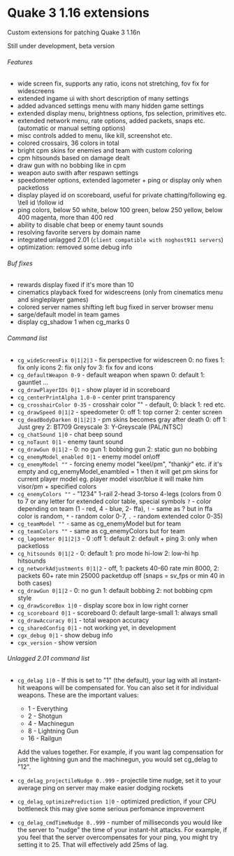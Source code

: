 # Quake 3 1.16 extensions
Custom extensions for patching Quake 3 1.16n

Still under development, beta version

###### Features
- wide screen fix, supports any ratio, icons not stretching, fov fix for widescreens
- extended ingame ui with short description of many settings
- added advanced settings menu with many hidden game settings
- extended display menu, brightness options, fps selection, primitives etc.
- extended network menu, rate options, added packets, snaps etc. (automatic or manual setting options)
- misc controls added to menu, like kill, screenshot etc.
- colored crossairs, 36 colors in total
- bright cpm skins for enemies and team with custom coloring
- cpm hitsounds based on damage dealt
- draw gun with no bobbing like in cpm
- weapon auto swith after respawn settings
- speedometer options, extended lagometer + ping or display only when packetloss
- display played id on scoreboard, useful for private chatting/following eg. \tell id \follow id
- ping colors, below 50 white, below 100 green, below 250 yellow, below 400 magenta, more than 400 red
- ability to disable chat beep or enemy taunt sounds
- resolving favorite servers by domain name
- integrated unlagged 2.01 (`client compatible with noghost911 servers`)
- optimization: removed some debug info

###### Buf fixes
- rewards display fixed if it's more than 10
- cinematics playback fixed for widescreens (only from cinematics menu and singleplayer games)
- colored server names shifting left bug fixed in server browser menu
- sarge/default model in team games
- display cg_shadow 1 when cg_marks 0

###### Command list
- `cg_wideScreenFix 0|1|2|3` - fix perspective for widescreen 0: no fixes 1: fix only icons 2: fix only fov 3: fix fov and icons
- `cg_defaultWeapon 0-9` - default weapon when spawn 0: default 1: gauntlet ...
- `cg_drawPlayerIDs 0|1` - show player id in scoreboard	
- `cg_centerPrintAlpha 1.0-0` - center print transparency
- `cg_crosshairColor 0-35` - crosshair color "" - default, 0: black 1: red etc.
- `cg_drawSpeed 0|1|2` - speedometer 0: off 1: top corner 2: center screen
- `cg_deadBodyDarken 0|1|2|3` - pm skins becomes gray after death 0: off 1: Just grey 2: BT709 Greyscale 3: Y-Greyscale (PAL/NTSC)
- `cg_chatSound 1|0` - chat beep sound
- `cg_noTaunt 0|1` - enemy taunt sound
- `cg_drawGun 0|1|2` - 0: no gun 1: bobbing gun 2: static gun no bobbing
- `cg_enemyModel_enabled 0|1` - enemy model on\off
- `cg_enemyModel ""` - forcing enemy model "keel/pm", "thankjr" etc. if it's empty and cg_enemyModel_enambled = 1 then it will get pm skins for current player model eg. player model visor/blue it will make him visor/pm + specified colors
- `cg_enemyColors ""` - "1234" 1-rail 2-head 3-torso 4-legs (colors from 0 to 7 or any letter for extended color table, special symbols  `?` - color depending on team (1 - red, 4 - blue, 2- ffa), `!` - same as ? but in ffa color is random, `*` - random color 0-7, `.` - random extended color 0-35)	
- `cg_teamModel ""` - same as cg_enemyModel but for team
- `cg_teamColors ""` - same as cg_enemyColors but for team
- `cg_lagometer 0|1|2|3` - 0 :off 1: default 2: default + ping 3: only when packetloss
- `cg_hitsounds 0|1|2` - 0: default 1: pro mode hi-low 2: low-hi hp hitsounds
- `cg_networkAdjustments 0|1|2` - off, 1: packets 40-60 rate min 8000, 2: packets 60+ rate min 25000 packetdup off (snaps = sv_fps or min 40 in both cases)
- `cg_drawGun 0|1|2` - 0: no gun 1: default bobbing 2: not bobbing cpm style
- `cg_drawScoreBox 1|0` - display score box in low right corner 
- `cg_scoreboard 0|1` - scoreboard 0: default large-small 1: always small
- `cg_drawAccuracy 0|1` - total weapon accuracy
- `cg_sharedConfig 0|1` - not working yet, in development
- `cgx_debug 0|1` - show debug info
- `cgx_version` - show version

###### Unlagged 2.01 command list
- `cg_delag 1|0` - If this is set to "1" (the default), your lag with all instant-hit weapons will be compensated for. You can also set it for individual weapons. These are the important values:
  - 1 - Everything
  - 2 - Shotgun
  - 4 - Machinegun
  - 8 - Lightning Gun
  - 16 - Railgun
  
  Add the values together. For example, if you want lag compensation for just the lightning gun and the machinegun, you would set cg_delag to "12".
- `cg_delag_projectileNudge 0..999` - projectile time nudge, set it to your average ping on server may make easier dodging rockets
- `cg_delag_optimizePrediction 1|0` - optimized prediction, if your CPU bottleneck this may give some serious perfomance improvement
- `cg_delag_cmdTimeNudge 0..999` - number of milliseconds you would like the server to "nudge" the time of your instant-hit attacks. For example, if you feel that the server overcompensates for your ping, you might try setting it to 25. That will effectively add 25ms of lag.

